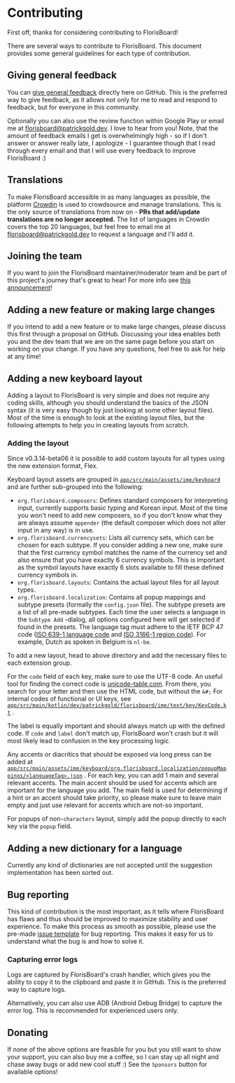 # Contributing

First off, thanks for considering contributing to FlorisBoard!

There are several ways to contribute to FlorisBoard. This document provides some general guidelines for each type of contribution.

## Giving general feedback

You can [give general feedback](https://github.com/florisboard/florisboard/discussions/new?category=feedback) directly here on GitHub. This is the preferred way to give feedback, as it allows not only for me to read and respond to feedback, but for everyone in this community.

Optionally you can also use the review function within Google Play or email me at [florisboard@patrickgold.dev](mailto:florisboard@patrickgold.dev). I love to hear from you! Note, that the amount of feedback emails I get is overwhelmingly high - so if I don't answer or answer really late, I apologize - I guarantee though that I read through every email and that I will use every feedback to improve FlorisBoard :)

## Translations

To make FlorisBoard accessible in as many languages as possible, the platform [Crowdin](https://crowdin.florisboard.patrickgold.dev) is used to crowdsource and manage translations. This is
the only source of translations from now on - **PRs that add/update translations are no longer accepted.** The list of languages in Crowdin covers the top 20 languages, but feel free to email me at [florisboard@patrickgold.dev](mailto:florisboard@patrickgold.dev) to request a language and I'll add it.

## Joining the team

If you want to join the FlorisBoard maintainer/moderator team and be part of this project's journey that's great to hear! For more info see [this announcement](https://github.com/florisboard/florisboard/discussions/2314)!

## Adding a new feature or making large changes

If you intend to add a new feature or to make large changes, please discuss this first through a proposal on GitHub. Discussing your idea enables both you and the dev team that we are on the same page before you start on working on your change. If you have any questions, feel free to ask for help at any time!

## Adding a new keyboard layout

Adding a layout to FlorisBoard is very simple and does not require any coding skills, although you should understand the
basics of the JSON syntax (it is very easy though by just looking at some other layout files). Most of the time is
enough to look at the existing layout files, but the following attempts to help you in creating layouts from scratch.

### Adding the layout

Since v0.3.14-beta06 it is possible to add custom layouts for all types using the new extension format, Flex.

Keyboard layout assets are grouped in [`app/src/main/assets/ime/keyboard`](app/src/main/assets/ime/keyboard) and are
further sub-grouped into the following:

- `org.florisboard.composers`: Defines standard composers for interpreting input, currently supports basic typing and
  Korean input. Most of the time you won't need to add new composers, so if you don't know what they are always
  assume `appender` (the default composer which does not alter input in any way) is in use.
- `org.florisboard.currencysets`: Lists all currency sets, which can be chosen for each subtype. If you consider adding
  a new one, make sure that the first currency symbol matches the name of the currency set and also ensure that you have
  exactly 6 currency symbols. This is important as the symbol layouts have exactly 6 slots available to fill these
  defined currency symbols in.
- `org.florisboard.layouts`: Contains the actual layout files for all layout types.
- `org.florisboard.localization`: Contains all popup mappings and subtype presets (formally the `config.json` file). The
  subtype presets are a list of all pre-made subtypes. Each time the user selects a language in the `Subtype Add`
  -dialog, all options configured here will get selected if found in the presets. The language tag must adhere to the
  IETF BCP 47 code ([ISO 639-1 language code](https://en.wikipedia.org/wiki/List_of_ISO_639-1_codes)
  and [ISO 3166-1 region code](https://en.wikipedia.org/wiki/ISO_3166-1_alpha-2#Officially_assigned_code_elements)). For
  example, Dutch as spoken in Belgium is `nl-be`.

To add a new layout, head to above directory and add the necessary files to each extension group.

For the `code` field of each key, make sure to use the UTF-8 code. An useful tool for finding the correct code
is [unicode-table.com](https://unicode-table.com/en/). From there, you search for your letter and then use the HTML
code, but without the `&#;`
For internal codes of functional or UI keys, see
[`app/src/main/kotlin/dev/patrickgold/florisboard/ime/text/key/KeyCode.kt`](app/src/main/kotlin/dev/patrickgold/florisboard/ime/text/key/KeyCode.kt)
.

The label is equally important and should always match up with the defined code. If `code` and `label` don't match up,
FlorisBoard won't crash but it will most likely lead to confusion in the key processing logic.

Any accents or diacritics that should be exposed via long press can be added
at [`app/src/main/assets/ime/keyboard/org.florisboard.localization/popupMappings/<languageTag>.json`](app/src/main/assets/ime/keyboard/org.florisboard.localization/popupMappings)
. For each key, you can add 1 main and several relevant accents. The main accent should be used for accents which are
important for the language you add. The main field is used for determining if a hint or an accent should take priority,
so please make sure to leave main empty and just use relevant for accents which are not-so important.

For popups of non-`characters` layout, simply add the popup directly to each key via the `popup` field.

## Adding a new dictionary for a language

Currently any kind of dictionaries are not accepted until the suggestion implementation has been sorted out.

## Bug reporting

This kind of contribution is the most important, as it tells where FlorisBoard has flaws and thus should be improved to
maximize stability and user experience. To make this process as smooth as possible, please use the
pre-made [issue template](.github/ISSUE_TEMPLATE/bug_report.md)
for bug reporting. This makes it easy for us to understand what the bug is and how to solve it.

### Capturing error logs

Logs are captured by FlorisBoard's crash handler, which gives you the ability to copy it to the clipboard and paste it
in GitHub. This is the preferred way to capture logs.

Alternatively, you can also use ADB (Android Debug Bridge) to capture the error log. This is recommended for experienced
users only.

## Donating

If none of the above options are feasible for you but you still want to show your support, you can also buy me a coffee,
so I can stay up all night and chase away bugs or add new cool stuff :)
See the `Sponsors` button for available options!
